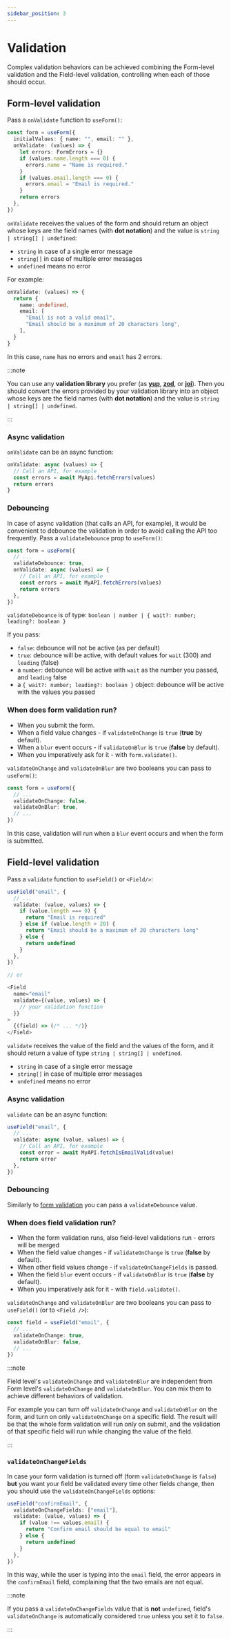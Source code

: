 ```yaml
---
sidebar_position: 3
---
```


# Validation

Complex validation behaviors can be achieved combining the Form-level validation and the Field-level validation, controlling when each of those should occur.

## Form-level validation

Pass a `onValidate` function to `useForm()`:

```typescript
const form = useForm({
  initialValues: { name: "", email: "" },
  onValidate: (values) => {
    let errors: FormErrors = {}
    if (values.name.length === 0) {
      errors.name = "Name is required."
    }
    if (values.email.length === 0) {
      errors.email = "Email is required."
    }
    return errors
  },
})
```

`onValidate` receives the values of the form and should return an object whose keys are the field names (with **dot notation**) and the value is `string | string[] | undefined`:

- `string` in case of a single error message
- `string[]` in case of multiple error messages
- `undefined` means no error

For example:

```typescript
onValidate: (values) => {
  return {
    name: undefined,
    email: [
      "Email is not a valid email",
      "Email should be a maximum of 20 characters long",
    ],
  }
}
```

In this case, `name` has no errors and `email` has 2 errors.

:::note

You can use any **validation library** you prefer (as **[yup](https://www.npmjs.com/package/yup)**, **[zod](https://www.npmjs.com/package/zod)**, or **[joi](https://www.npmjs.com/package/joi)**). Then you should convert the errors provided by your validation library into an object whose keys are the field names (with **dot notation**) and the value is `string | string[] | undefined`.

:::

### Async validation

`onValidate` can be an async function:

```typescript
onValidate: async (values) => {
  // Call an API, for example
  const errors = await MyApi.fetchErrors(values)
  return errors
}
```

### Debouncing

In case of async validation (that calls an API, for example), it would be convenient to debounce the validation in order to avoid calling the API too frequently. Pass a `validateDebounce` prop to `useForm()`:

```typescript {3}
const form = useForm({
  // ...
  validateDebounce: true,
  onValidate: async (values) => {
    // Call an API, for example
    const errors = await MyAPI.fetchErrors(values)
    return errors
  },
})
```

`validateDebounce` is of type: `boolean | number | { wait?: number; leading?: boolean }`

If you pass:

- `false`: debounce will not be active (as per default)
- `true`: debounce will be active, with default values for `wait` (300) and `leading` (false)
- a `number`: debounce will be active with `wait` as the number you passed, and `leading` false
- a `{ wait?: number; leading?: boolean }` object: debounce will be active with the values you passed

### When does form validation run?

- When you submit the form.
- When a field value changes - if `validateOnChange` is `true` (**true** by default).
- When a `blur` event occurs - if `validateOnBlur` is `true` (**false** by default).
- When you imperatively ask for it - with `form.validate()`.

`validateOnChange` and `validateOnBlur` are two booleans you can pass to `useForm()`:

```typescript {3,4}
const form = useForm({
  // ...
  validateOnChange: false,
  validateOnBlur: true,
  // ...
})
```

In this case, validation will run when a `blur` event occurs and when the form is submitted.

## Field-level validation

Pass a `validate` function to `useField()` or `<Field/>`:

```typescript {3-11,18-20}
useField("email", {
  // ...
  validate: (value, values) => {
    if (value.length === 0) {
      return "Email is required"
    } else if (value.length > 20) {
      return "Email should be a maximum of 20 characters long"
    } else {
      return undefined
    }
  },
})

// or

<Field
  name="email"
  validate={(value, values) => {
    // your validation function
  }}
>
  {(field) => (/* ... */)}
</Field>
```

`validate` receives the value of the field and the values of the form, and it should return a value of type `string | string[] | undefined`.

- `string` in case of a single error message
- `string[]` in case of multiple error messages
- `undefined` means no error

### Async validation

`validate` can be an async function:

```typescript
useField("email", {
  // ...
  validate: async (value, values) => {
    // Call an API, for example
    const error = await MyAPI.fetchIsEmailValid(value)
    return error
  },
})
```

### Debouncing

Similarly to [form validation](#debouncing) you can pass a `validateDebounce` value.

### When does field validation run?

- When the form validation runs, also field-level validations run - errors will be merged
- When the field value changes - if `validateOnChange` is `true` (**false** by default).
- When other field values change - if `validateOnChangeFields` is passed.
- When the field `blur` event occurs - if `validateOnBlur` is `true` (**false** by default).
- When you imperatively ask for it - with `field.validate()`.

`validateOnChange` and `validateOnBlur` are two booleans you can pass to `useField()` (or to `<Field />`):

```typescript {3,4}
const field = useField("email", {
  // ...
  validateOnChange: true,
  validateOnBlur: false,
  // ...
})
```

:::note

Field level's `validateOnChange` and `validateOnBlur` are independent from Form level's `validateOnChange` and `validateOnBlur`. You can mix them to achieve different behaviors of validation.

For example you can turn off `validateOnChange` and `validateOnBlur` on the form, and turn on only `validateOnChange` on a specific field. The result will be that the whole form validation will run only on submit, and the validation of that specific field will run while changing the value of the field.

:::

### `validateOnChangeFields`

In case your form validation is turned off (form `validateOnChange` is `false`) **but** you want your field be validated every time other fields change, then you should use the `validateOnChangeFields` options:

```typescript
useField("confirmEmail", {
  validateOnChangeFields: ["email"],
  validate: (value, values) => {
    if (value !== values.email) {
      return "Confirm email should be equal to email"
    } else {
      return undefined
    }
  },
})
```

In this way, while the user is typing into the `email` field, the error appears in the `confirmEmail` field, complaining that the two emails are not equal.

:::note

If you pass a `validateOnChangeFields` value that is **not** `undefined`, field's `validateOnChange` is automatically considered `true` unless you set it to `false`.

:::
